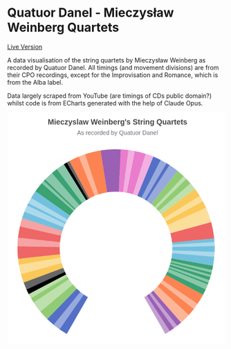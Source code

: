 # Quatuor Danel - Mieczysław Weinberg Quartets
[Live Version](https://yclicc.github.io/DanelWeinberg/)

A data visualisation of the string quartets by Mieczysław Weinberg as recorded by Quatuor Danel. All timings (and movement divisions) are from their CPO recordings, except for the Improvisation and Romance, which is from the Alba label.

Data largely scraped from YouTube (are timings of CDs public domain?) whilst code is from ECharts generated with the help of Claude Opus.

![image](./DanelWeinberg.png)
